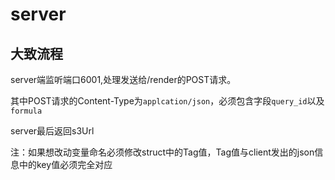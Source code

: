 # server
## 大致流程
server端监听端口6001,处理发送给/render的POST请求。

其中POST请求的Content-Type为`applcation/json`，必须包含字段`query_id`以及`formula`

server最后返回s3Url

注：如果想改动变量命名必须修改struct中的Tag值，Tag值与client发出的json信息中的key值必须完全对应
